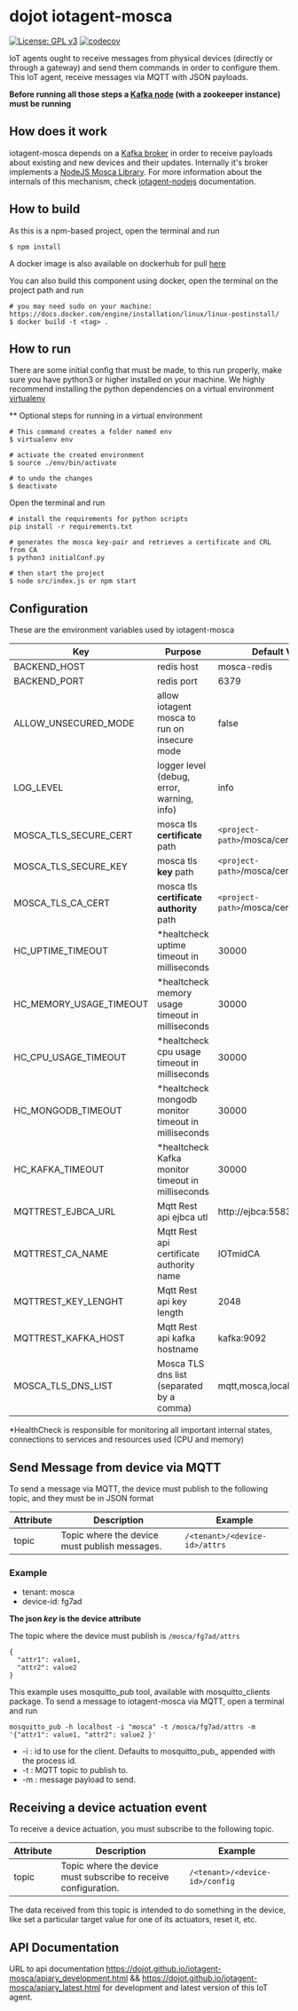 # dojot iotagent-mosca

[![License: GPL v3](https://img.shields.io/badge/License-GPLv3-blue.svg)](https://www.gnu.org/licenses/gpl-3.0)
[![codecov](https://codecov.io/gh/dojot/iotagent-mosca/branch/master/graph/badge.svg)](https://codecov.io/gh/dojot/iotagent-mosca)

IoT agents ought to receive messages from physical devices (directly or through a gateway) and send them commands in order to configure them. This IoT agent, receive messages via MQTT with JSON payloads.

**Before running all those steps a [Kafka node](https://github.com/dojot/libKafka_nodejs) (with a zookeeper instance) must be running**

## How does it work

iotagent-mosca depends on a [Kafka broker](https://kafka.apache.org/) in order to receive payloads about existing and new devices and their updates. Internally it's broker implements a [NodeJS Mosca Library](https://www.npmjs.com/package/mosca). For more information about the internals of this mechanism, check [iotagent-nodejs](https://github.com/dojot/iotagent-nodejs) documentation.

## How to build

As this is a npm-based project, open the terminal and run

```
$ npm install
```

A docker image is also available on dockerhub for pull [here](https://hub.docker.com/r/dojot/iotagent-mosca)

You can also build this component using docker, open the terminal on the project path and run

```
# you may need sudo on your machine: https://docs.docker.com/engine/installation/linux/linux-postinstall/
$ docker build -t <tag> .
```

## How to run

There are some initial config that must be made, to this run properly, make sure you have python3 or higher installed on your machine. We highly recommend installing the python dependencies on a virtual environment [virtualenv](https://virtualenv.pypa.io/en/latest/installation/)

** Optional steps for running in a virtual environment
```
# This command creates a folder named env
$ virtualenv env

# activate the created environment
$ source ./env/bin/activate

# to undo the changes
$ deactivate
```

Open the terminal and run

```
# install the requirements for python scripts
pip install -r requirements.txt

# generates the mosca key-pair and retrieves a certificate and CRL from CA
$ python3 initialConf.py

# then start the project
$ node src/index.js or npm start
```
## Configuration
These are the environment variables used by iotagent-mosca

Key                     | Purpose                                             | Default Value
----------------------- | --------------------------------------------------- | --------------
BACKEND_HOST            | redis host                                          | mosca-redis
BACKEND_PORT            | redis port                                          | 6379
ALLOW_UNSECURED_MODE    | allow iotagent mosca to run on insecure mode        | false
LOG_LEVEL               | logger level (debug, error, warning, info)          | info
MOSCA_TLS_SECURE_CERT   | mosca tls **certificate** path                      | ```<project-path>```/mosca/certs/mosca.crt
MOSCA_TLS_SECURE_KEY    | mosca tls **key** path                              | ```<project-path>```/mosca/certs/mosca.key
MOSCA_TLS_CA_CERT       | mosca tls **certificate authority** path            | ```<project-path>```/mosca/certs/ca.crt
HC_UPTIME_TIMEOUT       | *healtcheck uptime timeout in milliseconds          | 30000
HC_MEMORY_USAGE_TIMEOUT | *healtcheck memory usage timeout in milliseconds    | 30000
HC_CPU_USAGE_TIMEOUT    | *healtcheck cpu usage timeout in milliseconds       | 30000
HC_MONGODB_TIMEOUT      | *healtcheck mongodb monitor timeout in milliseconds | 30000
HC_KAFKA_TIMEOUT        | *healtcheck Kafka monitor timeout in milliseconds   | 30000
MQTTREST_EJBCA_URL      | Mqtt Rest api ejbca utl                             | http://ejbca:5583
MQTTREST_CA_NAME        | Mqtt Rest api certificate authority name            | IOTmidCA
MQTTREST_KEY_LENGHT     | Mqtt Rest api key length                            | 2048
MQTTREST_KAFKA_HOST     | Mqtt Rest api kafka hostname                        | kafka:9092
MOSCA_TLS_DNS_LIST      | Mosca TLS dns list (separated by a comma)           | mqtt,mosca,localhost

*HealthCheck is responsible for monitoring all important internal states, connections to services and resources used (CPU and memory)

## Send Message from device via MQTT
To send a message via MQTT, the device must publish to the following topic, and they must be in JSON format

Attribute   |                Description                    | Example
----------- | --------------------------------------------- | ------------------------------
topic       | Topic where the device must publish messages. | ```/<tenant>/<device-id>/attrs```

### Example

* tenant: mosca
* device-id: fg7ad

**The json _key_ is the device attribute**

The topic where the device must publish is ```/mosca/fg7ad/attrs```

```
{
  "attr1": value1,
  "attr2": value2
}
```

This example uses mosquitto_pub tool, available with mosquitto_clients package. To send a message to iotagent-mosca via MQTT, open a terminal and run

```mosquitto_pub -h localhost -i "mosca" -t /mosca/fg7ad/attrs -m '{"attr1": value1, "attr2": value2 }'```

* -i : id to use for the client. Defaults to mosquitto_pub_ appended with the process id.
* -t : MQTT topic to publish to.
* -m : message payload to send.

## Receiving a device actuation event

To receive a device actuation, you must subscribe to the following topic.

Attribute   |                          Description                            | Example
----------- | --------------------------------------------------------------- | ----------------------------------
topic       | Topic where the device must subscribe to receive configuration. | ```/<tenant>/<device-id>/config```

The data received from this topic is intended to do something in the device, like set a particular target value for one of its actuators, reset it, etc.


## API Documentation
URL to api documentation https://dojot.github.io/iotagent-mosca/apiary_development.html && https://dojot.github.io/iotagent-mosca/apiary_latest.html for development and latest version of this IoT agent. 
